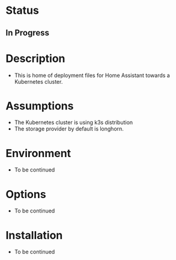 # Status
## In Progress
# Description
- This is home of deployment files for Home Assistant towards a Kubernetes cluster.
# Assumptions
- The Kubernetes cluster is using k3s distribution
- The storage provider by default is longhorn. 
# Environment
- To be continued
# Options
- To be continued
# Installation
- To be continued

